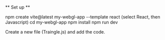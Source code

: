 ** Set up **

npm create vite@latest my-webgl-app --template react
(select React, then Javascript)
cd my-webgl-app
npm install
npm run dev


Create a new file (Traingle.js) and add the code.